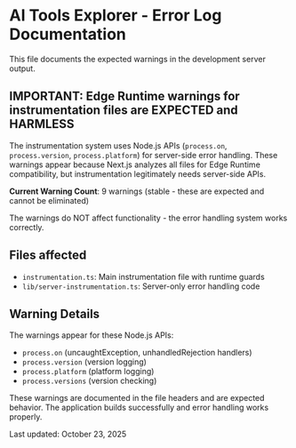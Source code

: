 # AI Tools Explorer - Error Log Documentation

This file documents the expected warnings in the development server output.

## IMPORTANT: Edge Runtime warnings for instrumentation files are EXPECTED and HARMLESS

The instrumentation system uses Node.js APIs (`process.on`, `process.version`, `process.platform`) for server-side error handling. These warnings appear because Next.js analyzes all files for Edge Runtime compatibility, but instrumentation legitimately needs server-side APIs.

**Current Warning Count**: 9 warnings (stable - these are expected and cannot be eliminated)

The warnings do NOT affect functionality - the error handling system works correctly.

## Files affected

- `instrumentation.ts`: Main instrumentation file with runtime guards
- `lib/server-instrumentation.ts`: Server-only error handling code

## Warning Details

The warnings appear for these Node.js APIs:

- `process.on` (uncaughtException, unhandledRejection handlers)
- `process.version` (version logging)
- `process.platform` (platform logging)
- `process.versions` (version checking)

These warnings are documented in the file headers and are expected behavior. The application builds successfully and error handling works properly.

Last updated: October 23, 2025
